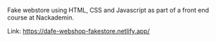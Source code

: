 Fake webstore using HTML, CSS and Javascript as part of a front end course at Nackademin.

Link: https://dafe-webshop-fakestore.netlify.app/
